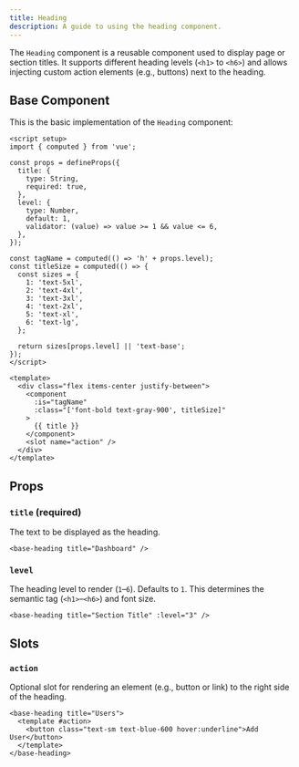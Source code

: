 ```yaml
---
title: Heading  
description: A guide to using the heading component.
---
```


The `Heading` component is a reusable component used to display page or section titles. It supports different heading levels (`<h1>` to `<h6>`) and allows injecting custom action elements (e.g., buttons) next to the heading.

## Base Component

This is the basic implementation of the `Heading` component:

```vue
<script setup>
import { computed } from 'vue';

const props = defineProps({
  title: {
    type: String,
    required: true,
  },
  level: {
    type: Number,
    default: 1,
    validator: (value) => value >= 1 && value <= 6,
  },
});

const tagName = computed(() => 'h' + props.level);
const titleSize = computed(() => {
  const sizes = {
    1: 'text-5xl',
    2: 'text-4xl',
    3: 'text-3xl',
    4: 'text-2xl',
    5: 'text-xl',
    6: 'text-lg',
  };

  return sizes[props.level] || 'text-base';
});
</script>

<template>
  <div class="flex items-center justify-between">
    <component
      :is="tagName"
      :class="['font-bold text-gray-900', titleSize]"
    >
      {{ title }}
    </component>
    <slot name="action" />
  </div>
</template>
````

## Props

### `title` (required)

The text to be displayed as the heading.

```vue
<base-heading title="Dashboard" />
```

### `level`

The heading level to render (`1`–`6`). Defaults to `1`. This determines the semantic tag (`<h1>`–`<h6>`) and font size.

```vue
<base-heading title="Section Title" :level="3" />
```

## Slots

### `action`

Optional slot for rendering an element (e.g., button or link) to the right side of the heading.

```vue
<base-heading title="Users">
  <template #action>
    <button class="text-sm text-blue-600 hover:underline">Add User</button>
  </template>
</base-heading>
```